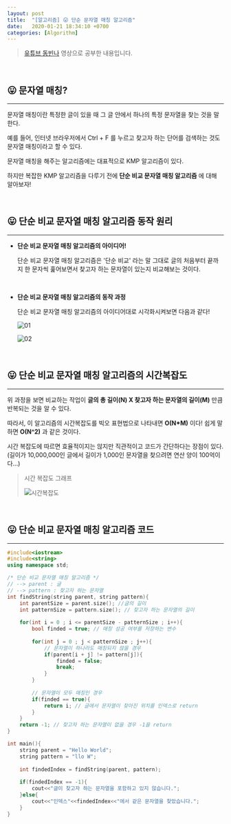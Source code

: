 ```yaml
---
layout: post
title:  "[알고리즘] 😛 단순 문자열 매칭 알고리즘"
date:   2020-01-21 18:34:10 +0700
categories: [Algorithm]
---
```


> [유튜브 동빈나](https://www.youtube.com/watch?v=WAzjfl7Pt_4&list=PLRx0vPvlEmdDHxCvAQS1_6XV4deOwfVrz&index=33) 영상으로 공부한 내용입니다.

<br>

## 😛 문자열 매칭?
---

문자열 매칭이란 특정한 글이 있을 때 그 글 안에서 하나의 특정 문자열을 찾는 것을 말한다. 

예를 들어, 인터넷 브라우저에서 Ctrl + F 를 누르고 찾고자 하는 단어를 검색하는 것도 문자열 매칭이라고 할 수 있다.

문자열 매칭을 해주는 알고리즘에는 대표적으로 KMP 알고리즘이 있다. 

하지만 복잡한 KMP 알고리즘을 다루기 전에 __단순 비교 문자열 매칭 알고리즘__ 에 대해 알아보자!

<br>

## 😛 단순 비교 문자열 매칭 알고리즘 동작 원리
---

- __단순 비교 문자열 매칭 알고리즘의 아이디어!__

	단순 비교 문자열 매칭 알고리즘은 '단순 비교' 라는 말 그대로 글의 처음부터 끝까지 한 문자씩 훑어보면서 찾고자 하는 문자열이 있는지 비교해보는 것이다.

	<br>

- __단순 비교 문자열 매칭 알고리즘의 동작 과정__

	단순 비교 문자열 매칭 알고리즘의 아이디어대로 시각화시켜보면 다음과 같다!

	![01](https://user-images.githubusercontent.com/31889335/72779742-517e9a80-3c60-11ea-8ce7-27c45b55b02d.PNG)

	![02](https://user-images.githubusercontent.com/31889335/72779740-50e60400-3c60-11ea-9b47-7e0f08e65672.PNG)

<br>

## 😛 단순 비교 문자열 매칭 알고리즘의 시간복잡도
---

위 과정을 보면 비교하는 작업이 __글의 총 길이(N) X 찾고자 하는 문자열의 길이(M)__ 만큼 반복되는 것을 알 수 있다. 

따라서, 이 알고리즘의 시간복잡도를 빅오 표현법으로 나타내면 __O(N*M)__ 이다! 쉽게 말하면 __O(N^2)__ 과 같은 것이다. 

시간 복잡도에 따르면 효율적이지는 않지만 직관적이고 코드가 간단하다는 장점이 있다. (길이가 10,000,000인 글에서 길이가 1,000인 문자열을 찾으려면 연산 양이 100억이다...)

> 시간 복잡도 그래프
>
> ![시간복잡도](https://user-images.githubusercontent.com/31889335/72781509-c5bb3d00-3c64-11ea-85dc-c640149029cf.PNG)

<br>

## 😛 단순 비교 문자열 매칭 알고리즘 코드
---

~~~c++
#include<iostream>
#include<string>
using namespace std;

/* 단순 비교 문자열 매칭 알고리즘 */
// --> parent : 글
// --> pattern : 찾고자 하는 문자열 	
int findString(string parent, string pattern){
	int parentSize = parent.size(); //글의 길이 
	int patternSize = pattern.size(); // 찾고자 하는 문자열의 길이 
	
	for(int i = 0 ; i <= parentSize - patternSize ; i++){
		bool finded = true; // 매칭 성공 여부를 저장하는 변수
		
		for(int j = 0 ; j < patternSize ; j++){
			// 문자열이 하나라도 매칭되지 않을 경우 
			if(parent[i + j] != pattern[j]){
				finded = false;
				break;
			}
		}
		
		// 문자열이 모두 매칭인 경우 
		if(finded == true){
			return i; // 글에서 문자열이 찾아진 위치를 인덱스로 return 
		}
	}
	return -1; // 찾고자 하는 문자열이 없을 경우 -1을 return 
}

int main(){
	string parent = "Hello World";
	string pattern = "llo W";
	
	int findedIndex = findString(parent, pattern);
	
	if(findedIndex == -1){
		cout<<"글이 찾고자 하는 문자열을 포함하고 있지 않습니다.";
	}else{
		cout<<"인덱스"<<findedIndex<<"에서 같은 문자열을 찾았습니다.";
	} 	
}
~~~

<br>